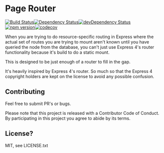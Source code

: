 # Page Router

[![Build Status](https://travis-ci.org/rm3web/rm3-page-router.svg?branch=master)](https://travis-ci.org/rm3web/rm3-page-router)[![Dependency Status](https://david-dm.org/rm3web/rm3-page-router.svg)](https://david-dm.org/rm3web/rm3-page-router)[![devDependency Status](https://david-dm.org/rm3web/rm3-page-router/dev-status.svg)](https://david-dm.org/rm3web/rm3-page-router#info=devDependencies)[![npm version](https://badge.fury.io/js/rm3-page-router.svg)](https://www.npmjs.com/package/rm3-page-router)[![codecov](https://codecov.io/gh/rm3web/rm3-page-router/branch/master/graph/badge.svg)](https://codecov.io/gh/rm3web/rm3-page-router)

When you are trying to do resource-specific routing in Express where the 
actual set of routes you are trying to mount aren't known until you 
have queried the node from the database, you can't just use Express 4's
router functionality because it's build to do a static mount.

This is designed to be just enough of a router to fill in the gap.

It's heavily inspired by Express 4's router.  So much so that the Express 4 copyright holders are kept on the license to avoid any possible confusion.

## Contributing

Feel free to submit PR's or bugs.

Please note that this project is released with a Contributor Code of Conduct. By participating in this project you agree to abide by its terms.

## License?

MIT, see LICENSE.txt
